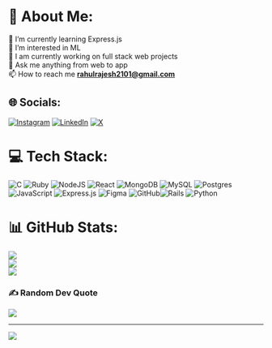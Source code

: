 # 💫 About Me:
🌱 I’m currently learning Express.js<br>👀 I’m interested in ML<br>🤖 I am currently working on full stack web projects<br>💬 Ask me anything from web to app <br>📫 How to reach me **rahulrajesh2101@gmail.com**


## 🌐 Socials:
[![Instagram](https://img.shields.io/badge/Instagram-%23E4405F.svg?logo=Instagram&logoColor=white)](https://instagram.com/rahulr_2101) [![LinkedIn](https://img.shields.io/badge/LinkedIn-%230077B5.svg?logo=linkedin&logoColor=white)](https://linkedin.com/in/rahulr2101) [![X](https://img.shields.io/badge/X-black.svg?logo=X&logoColor=white)](https://x.com/@Rahulr_2101) 

# 💻 Tech Stack:
![C](https://img.shields.io/badge/c-%2300599C.svg?style=for-the-badge&logo=c&logoColor=white) ![Ruby](https://img.shields.io/badge/ruby-%23CC342D.svg?style=for-the-badge&logo=ruby&logoColor=white)  ![NodeJS](https://img.shields.io/badge/node.js-6DA55F?style=for-the-badge&logo=node.js&logoColor=white) ![React](https://img.shields.io/badge/react-%2320232a.svg?style=for-the-badge&logo=react&logoColor=%2361DAFB) ![MongoDB](https://img.shields.io/badge/MongoDB-%234ea94b.svg?style=for-the-badge&logo=mongodb&logoColor=white) ![MySQL](https://img.shields.io/badge/mysql-4479A1.svg?style=for-the-badge&logo=mysql&logoColor=white) ![Postgres](https://img.shields.io/badge/postgres-%23316192.svg?style=for-the-badge&logo=postgresql&logoColor=white) ![JavaScript](https://img.shields.io/badge/javascript-%23323330.svg?style=for-the-badge&logo=javascript&logoColor=%23F7DF1E)  ![Express.js](https://img.shields.io/badge/express.js-%23404d59.svg?style=for-the-badge&logo=express&logoColor=%2361DAFB) ![Figma](https://img.shields.io/badge/figma-%23F24E1E.svg?style=for-the-badge&logo=figma&logoColor=white) ![GitHub](https://img.shields.io/badge/github-%23121011.svg?style=for-the-badge&logo=github&logoColor=white)![Rails](https://img.shields.io/badge/rails-%23CC0000.svg?style=for-the-badge&logo=ruby-on-rails&logoColor=white) ![Python](https://img.shields.io/badge/python-3670A0?style=for-the-badge&logo=python&logoColor=ffdd54)
# 📊 GitHub Stats:
![](https://github-readme-stats.vercel.app/api?username=rahulr2101&theme=dark&hide_border=false&include_all_commits=false&count_private=false)<br/>
![](https://github-readme-streak-stats.herokuapp.com/?user=rahulr2101&theme=dark&hide_border=false)<br/>
![](https://github-readme-stats.vercel.app/api/top-langs/?username=rahulr2101&theme=dark&hide_border=false&include_all_commits=false&count_private=false&layout=compact)

### ✍️ Random Dev Quote
![](https://quotes-github-readme.vercel.app/api?type=horizontal&theme=radical)

---
[![](https://visitcount.itsvg.in/api?id=rahulr2101&icon=0&color=0)](https://visitcount.itsvg.in)

<!-- Proudly created with GPRM ( https://gprm.itsvg.in ) -->

